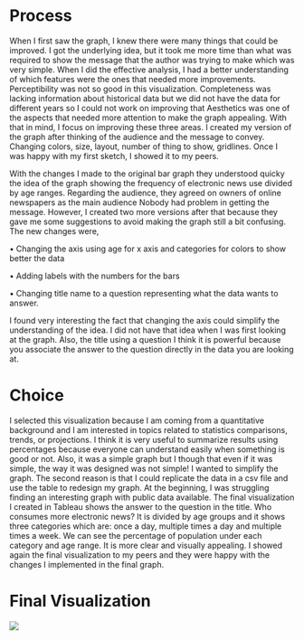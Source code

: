 
# Process

When I first saw the graph, I knew there were many things that could be improved. I got the underlying idea, but it took me more time than what was required to show the message that the author was trying to make which was very simple.
When I did the effective analysis, I had a better understanding of which features were the ones that needed more improvements.
Perceptibility was not so good in this visualization.
Completeness was lacking information about historical data but we did not have the data for different years so I could not work on improving that
Aesthetics was one of the aspects that needed more attention to make the graph appealing.
With that in mind, I focus on improving these three areas. I created my version of the graph after thinking of the audience and the message to convey. Changing colors, size, layout, number of thing to show, gridlines. Once I was happy with my first sketch, I showed it to my peers.

With the changes I made to the original bar graph they understood quicky the idea of the graph showing the frequency of electronic news use divided by age ranges. Regarding the audience, they agreed on owners of online newspapers as the main audience Nobody had problem in getting the message. However, I created two more versions after that because they gave me some suggestions to avoid making the graph still a bit confusing. The new changes were,

•	Changing the axis using age for x axis and categories for colors to show better the data

•	Adding labels with the numbers for the bars

•	Changing title name to a question representing what the data wants to answer.

I found very interesting the fact that changing the axis could simplify the understanding of the idea. I did not have that idea when I was first looking at the graph. Also, the title using a question I think it is powerful because you associate the answer to the question directly in the data you are looking at.

# Choice

I selected this visualization because I am coming from a quantitative background and I am interested in topics related to statistics comparisons, trends, or projections. I think it is very useful to summarize results using percentages because everyone can understand easily when something is good or not. Also, it was a simple graph but I though that even if it was simple, the way it was designed was not simple! I wanted to simplify the graph. The second reason is that I could replicate the data in a csv file and use the table to redesign my graph. At the beginning, I was struggling finding an interesting graph with public data available.
The final visualization I created in Tableau shows the answer to the question in the title. Who consumes more electronic news? It is divided by age groups and it shows three categories which are: once a day, multiple times a day and multiple times a week. We can see the percentage of population under each category and age range. It is more clear and visually appealing. I showed again the final visualization to my peers and they were happy with the changes I implemented in the final graph.

# Final Visualization

<div class='tableauPlaceholder' id='viz1613795804783' style='position: relative'><noscript><a href='#'><img alt=' ' src='https:&#47;&#47;public.tableau.com&#47;static&#47;images&#47;A3&#47;A3_16137944666540&#47;Dashboard1&#47;1_rss.png' style='border: none' /></a></noscript><object class='tableauViz'  style='display:none;'><param name='host_url' value='https%3A%2F%2Fpublic.tableau.com%2F' /> <param name='embed_code_version' value='3' /> <param name='site_root' value='' /><param name='name' value='A3_16137944666540&#47;Dashboard1' /><param name='tabs' value='no' /><param name='toolbar' value='yes' /><param name='static_image' value='https:&#47;&#47;public.tableau.com&#47;static&#47;images&#47;A3&#47;A3_16137944666540&#47;Dashboard1&#47;1.png' /> <param name='animate_transition' value='yes' /><param name='display_static_image' value='yes' /><param name='display_spinner' value='yes' /><param name='display_overlay' value='yes' /><param name='display_count' value='yes' /><param name='language' value='en' /><param name='filter' value='publish=yes' /></object></div>                <script type='text/javascript'>                    var divElement = document.getElementById('viz1613795804783');                    var vizElement = divElement.getElementsByTagName('object')[0];                    if ( divElement.offsetWidth > 800 ) { vizElement.style.width='1000px';vizElement.style.height='827px';} else if ( divElement.offsetWidth > 500 ) { vizElement.style.width='1000px';vizElement.style.height='827px';} else { vizElement.style.width='100%';vizElement.style.height='727px';}                     var scriptElement = document.createElement('script');                    scriptElement.src = 'https://public.tableau.com/javascripts/api/viz_v1.js';                    vizElement.parentNode.insertBefore(scriptElement, vizElement);                </script>
